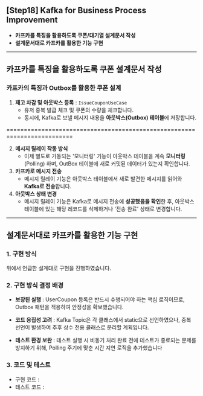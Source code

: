 ## [Step18] Kafka for Business Process Improvement
- **카프카를 특징을 활용하도록 쿠폰/대기열 설계문서 작성**
- **설계문서대로 카프카를 활용한 기능 구현**

---
## 카프카를 특징을 활용하도록 쿠폰 설계문서 작성

### 카프카의 특징과 Outbox를 활용한 쿠폰 설계

1. **재고 차감 및 아웃박스 등록** : `IssueCouponUseCase`
    - 유저 중복 발급 체크 및 쿠폰의 수량을 체크합니다.
    - 동시에, Kafka로 보낼 메시지 내용을 **아웃박스(Outbox) 테이블**에 저장합니다.
   
=========================================================================

2. **메시지 릴레이 작동 방식**
    - 이제 별도로 가동되는 '모니터링' 기능이 아웃박스 테이블을 계속 **모니터링**(Polling) 하며, OutBox 테이블에 새로 커밋된 데이터가 있는지 확인합니다.
3. **카프카로 메시지 전송**
    - 메시지 릴레이 기능은 아웃박스 테이블에서 새로 발견한 메시지를 읽어와 **Kafka로 전송**합니다.
4. **아웃박스 상태 변경**
    - 메시지 릴레이 기능은 Kafka로 메시지 전송에 **성공했음을 확인**한 후, 아웃박스 테이블에 있는 해당 레코드를 삭제하거나 '전송 완료' 상태로 변경합니다.

--- 

## 설계문서대로 카프카를 활용한 기능 구현

### 1. 구현 방식
위에서 언급한 설계대로 구현을 진행하였습니다.
### 2. 구현 방식 결정 배경
- **보장된 실행** : UserCoupon 등록은 반드시 수행되어야 하는 핵심 로직이므로, Outbox 패턴을 적용하여 안정성을 확보했습니다.

- **코드 응집성 고려** : Kafka Topic은 각 클래스에서 static으로 선언하였으나, 중복 선언이 발생하여 추후 상수 전용 클래스로 분리할 계획입니다.

- **테스트 환경 보완** : 테스트 실행 시 비동기 처리 완료 전에 테스트가 종료되는 문제를 방지하기 위해, Polling 주기에 맞춘 시간 지연 로직을 추가했습니다
### 3. 코드 및 테스트
- 구현 코드 :
- 테스트 코드 : 